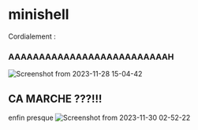 # minishell

Cordialement : 
### AAAAAAAAAAAAAAAAAAAAAAAAAAH
![Screenshot from 2023-11-28 15-04-42](https://github.com/Nolan-du76/minishell/assets/8365167/a763a931-d664-466c-9820-4cefad2b53ed)

## CA MARCHE ???!!!
enfin presque
![Screenshot from 2023-11-30 02-52-22](https://github.com/Nolan-du76/minishell/assets/8365167/0be70d50-4b59-4981-9e0a-0c48c70f6c46)
